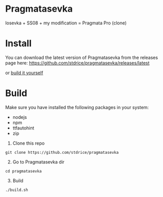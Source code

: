 # Pragmatasevka
Iosevka + SS08 + my modification = Pragmata Pro (clone)

# Install
You can download the latest version of Pragmatasevka from the releases page here: 
https://github.com/stdrice/pragmatasevka/releases/latest

or [build it yourself](#build)

# Build
Make sure you have installed the following packages in your system:
- nodejs
- npm
- ttfautohint
- zip

1. Clone this repo
```
git clone https://github.com/stdrice/pragmatasevka
```

2. Go to Pragmatasevka dir
```
cd pragmatasevka
```

3. Build
```
./build.sh
```
